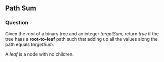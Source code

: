 ## Path Sum

### Question

Given the *root* of a binary tree and an integer *targetSum*, return *true* if the tree haas a **root-to-leaf** path such that adding up all the values along the path equals *targetSum*.

A *leaf* is a node with no children.

